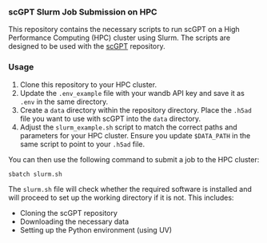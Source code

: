 ### scGPT Slurm Job Submission on HPC

This repository contains the necessary scripts to run scGPT on a High Performance Computing (HPC) cluster using Slurm. The scripts are designed to be used with the [scGPT](https://github.com/bowang-lab/scGPT) repository.

### Usage

1. Clone this repository to your HPC cluster.
2. Update the `.env_example` file with your wandb API key and save it as `.env` in the same directory.
3. Create a `data` directory within the repository directory. Place the `.h5ad` file you want to use with scGPT into the `data` directory.
4. Adjust the `slurm_example.sh` script to match the correct paths and parameters for your HPC cluster. Ensure you update `$DATA_PATH` in the same script to point to your `.h5ad` file.

You can then use the following command to submit a job to the HPC cluster:
```bash
sbatch slurm.sh
```

The `slurm.sh` file will check whether the required software is installed and will proceed to set up the working directory if it is not. This includes: 

- Cloning the scGPT repository
- Downloading the necessary data
- Setting up the Python environment (using UV)
